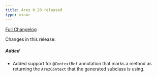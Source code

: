 ```yaml
---
title: Arez 0.20 released
type: minor
---
```


[Full Changelog](https://github.com/arez/arez/compare/v0.19...v0.20)

Changes in this release:

##### Added
* Added support for `@ContextRef` annotation that marks a method as returning the `ArezContext` that the
  generated subclass is using.
